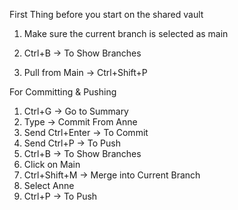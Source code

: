 First Thing before you start on the shared vault
1. Make sure the current branch is selected as main
2. Ctrl+B → To Show Branches


2. Pull from Main → Ctrl+Shift+P


For Committing & Pushing
1. Ctrl+G → Go to Summary
2. Type → Commit From Anne
3. Send Ctrl+Enter → To Commit
4. Send Ctrl+P → To Push
5. Ctrl+B → To Show Branches
6. Click on Main
7. Ctrl+Shift+M → Merge into Current Branch
8. Select Anne
9. Ctrl+P → To Push